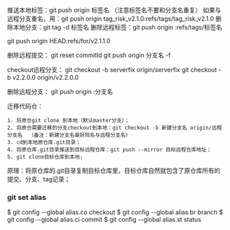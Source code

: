 推送本地标签：git push origin 标签名  （注意标签名不要和分支名重复）
如果与远程分支重名，用：git push origin tag_risk_v2.1.0:refs/tags/tag_risk_v2.1.0
删除本地分支：git tag -d 标签名
删除远程标签：git push origin :refs/tags/标签名 


git push origin HEAD:refs/for/v2.1.1.0


删除远程提交：
git reset commitId
git push origin 分支名 -f

checkout远程分支：
git checkout -b serverfix origin/serverfix
git checkout -b v2.2.0.0 origin/v2.2.0.0
     

删除远程分支：
git push origin :分支名

迁移代码仓：

	1. 将原仓git clone 到本地（默认master分支）；
	2. 将原仓需要迁移的分支checkout到本地：git checkout -b 新建分支名 origin/远程分支名  （备注：新建分支名最好同名与远程分支名）
	3. cd到本地原仓库.git目录；
	4. 将原仓库.git目录推送到目标远程仓库：git push --mirror 目标远程仓库地址；
	5. git clone目标仓库到本地;

原理：将原仓库的.git目录复制目标仓库里，目标仓库自然就包含了原仓库所有的提交、分支、tag记录；

### git set alias
$ git config --global alias.co checkout
$ git config --global alias.br branch
$ git config --global alias.ci commit
$ git config --global alias.st status
